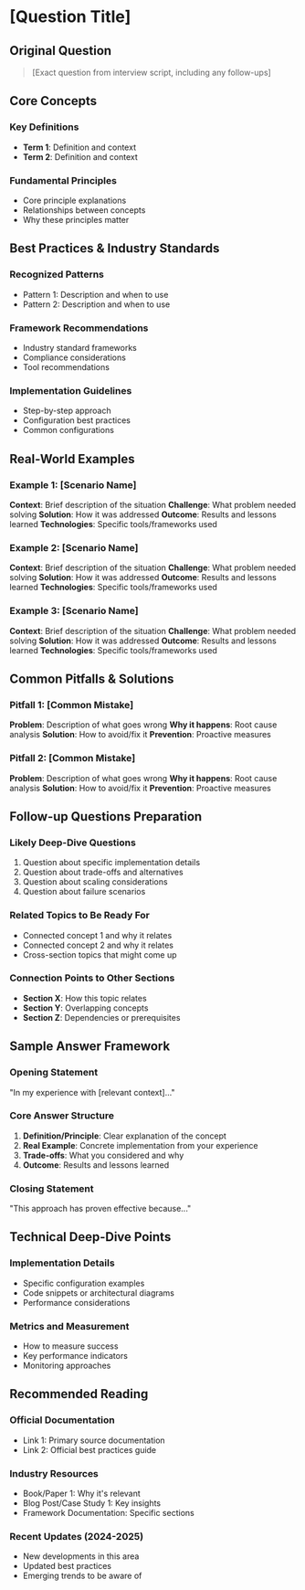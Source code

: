 # [Question Title]

## Original Question
> [Exact question from interview script, including any follow-ups]

## Core Concepts

### Key Definitions
- **Term 1**: Definition and context
- **Term 2**: Definition and context

### Fundamental Principles
- Core principle explanations
- Relationships between concepts
- Why these principles matter

## Best Practices & Industry Standards

### Recognized Patterns
- Pattern 1: Description and when to use
- Pattern 2: Description and when to use

### Framework Recommendations
- Industry standard frameworks
- Compliance considerations
- Tool recommendations

### Implementation Guidelines
- Step-by-step approach
- Configuration best practices
- Common configurations

## Real-World Examples

### Example 1: [Scenario Name]
**Context**: Brief description of the situation
**Challenge**: What problem needed solving
**Solution**: How it was addressed
**Outcome**: Results and lessons learned
**Technologies**: Specific tools/frameworks used

### Example 2: [Scenario Name]
**Context**: Brief description of the situation
**Challenge**: What problem needed solving
**Solution**: How it was addressed
**Outcome**: Results and lessons learned
**Technologies**: Specific tools/frameworks used

### Example 3: [Scenario Name]
**Context**: Brief description of the situation
**Challenge**: What problem needed solving
**Solution**: How it was addressed
**Outcome**: Results and lessons learned
**Technologies**: Specific tools/frameworks used

## Common Pitfalls & Solutions

### Pitfall 1: [Common Mistake]
**Problem**: Description of what goes wrong
**Why it happens**: Root cause analysis
**Solution**: How to avoid/fix it
**Prevention**: Proactive measures

### Pitfall 2: [Common Mistake]
**Problem**: Description of what goes wrong
**Why it happens**: Root cause analysis
**Solution**: How to avoid/fix it
**Prevention**: Proactive measures

## Follow-up Questions Preparation

### Likely Deep-Dive Questions
1. Question about specific implementation details
2. Question about trade-offs and alternatives
3. Question about scaling considerations
4. Question about failure scenarios

### Related Topics to Be Ready For
- Connected concept 1 and why it relates
- Connected concept 2 and why it relates
- Cross-section topics that might come up

### Connection Points to Other Sections
- **Section X**: How this topic relates
- **Section Y**: Overlapping concepts
- **Section Z**: Dependencies or prerequisites

## Sample Answer Framework

### Opening Statement
"In my experience with [relevant context]..."

### Core Answer Structure
1. **Definition/Principle**: Clear explanation of the concept
2. **Real Example**: Concrete implementation from your experience
3. **Trade-offs**: What you considered and why
4. **Outcome**: Results and lessons learned

### Closing Statement
"This approach has proven effective because..."

## Technical Deep-Dive Points

### Implementation Details
- Specific configuration examples
- Code snippets or architectural diagrams
- Performance considerations

### Metrics and Measurement
- How to measure success
- Key performance indicators
- Monitoring approaches

## Recommended Reading

### Official Documentation
- Link 1: Primary source documentation
- Link 2: Official best practices guide

### Industry Resources
- Book/Paper 1: Why it's relevant
- Blog Post/Case Study 1: Key insights
- Framework Documentation: Specific sections

### Recent Updates (2024-2025)
- New developments in this area
- Updated best practices
- Emerging trends to be aware of